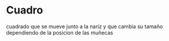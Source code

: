 # Cuadro
cuadrado que se mueve junto a la nariz y que cambia su tamaño dependiendo de la posicion de las muñecas
